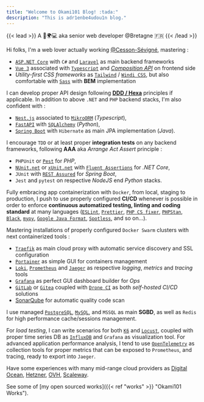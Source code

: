 ```yaml
---
title: "Welcome to Okami101 Blog! :tada:"
description: "This is adr1enbe4udou1n blog."
---
```


{{< lead >}}
A 🧔🌍💻 aka senior web developer @Bretagne 🇫🇷
{{< /lead >}}

Hi folks, I'm a web lover actually working [@Cesson-Sévigné](https://fr.wikipedia.org/wiki/Cesson-S%C3%A9vign%C3%A9), mastering :

* [`ASP.NET Core`](https://docs.microsoft.com/fr-fr/aspnet/core/?view=aspnetcore-6.0) with `C#` and [`Laravel`](https://laravel.com/) as main backend frameworks
* [`Vue 3`](https://vuejs.org/) associated with [`Typescript`](https://www.typescriptlang.org/) and [*Composition API*](https://vuejs.org/guide/extras/composition-api-faq.html) on frontend side
* *Utility-first CSS frameworks* as [`Tailwind`](https://tailwindcss.com/) / [`Windi CSS`](https://windicss.org/), but also comfortable with [`Sass`](https://sass-lang.com/) with **BEM** implementation

I can develop proper API design following [**DDD / Hexa**](https://en.wikipedia.org/wiki/Domain-driven_design) principles if applicable. In addition to above `.NET` and `PHP` backend stacks, I'm also confident with :

* [`Nest.js`](https://nestjs.com/) associated to [`MikroORM`](https://mikro-orm.io/) (*Typescript*),
* [`FastAPI`](https://fastapi.tiangolo.com/) with [`SQLAlchemy`](https://www.sqlalchemy.org/) (*Python*),
* [`Spring Boot`](https://spring.io/projects/spring-boot) with `Hibernate` as main JPA implementation (*Java*).

I encourage `TDD` or at least proper **integration tests** on any backend frameworks, following **AAA** aka *Arrange Act Assert* principle :

* `PHPUnit` or [`Pest`](https://pestphp.com/) for *PHP*,
* [`NUnit.net`](https://nunit.org/) or [`xUnit.net`](https://xunit.net/) with [`Fluent Assertions`](https://github.com/fluentassertions/fluentassertions) for *.NET Core*,
* `JUnit` with [`REST Assured`](https://rest-assured.io/) for *Spring Boot*,
* `Jest` and `pytest` on respective *NodeJS* end *Python* stacks.

Fully embracing app containerization with `Docker`, from local, staging to production, I push to use properly configured **CI/CD** whenever is possible in order to enforce **continuous automatized testing, linting and coding standard** at many languages ([`ESLint`](https://eslint.org/), [`Prettier`](https://prettier.io/), [`PHP CS fixer`](https://cs.symfony.com/), [`PHPStan`](https://github.com/phpstan/phpstan), [`Black`](https://black.readthedocs.io/en/stable/), [`mypy`](http://mypy-lang.org/), [`Google Java Format`](https://github.com/google/google-java-format), [`Spotless`](https://github.com/diffplug/spotless), and so on...).

Mastering installations of properly configured `Docker Swarm` clusters with next containerized tools :

* [`Traefik`](https://traefik.io/traefik/) as main cloud proxy with automatic service discovery and SSL configuration
* [`Portainer`](https://www.portainer.io/) as simple GUI for containers management
* [`Loki`](https://grafana.com/oss/loki/), [`Prometheus`](https://prometheus.io) and [`Jaeger`](https://www.jaegertracing.io/) as respective *logging*, *metrics* and *tracing* tools
* [`Grafana`](https://grafana.com) as perfect GUI dashboard builder for *Ops*
* [`GitLab`](https://about.gitlab.com/) or [`Gitea`](https://gitea.io/) coupled with [`Drone CI`](https://www.drone.io/) as both *self-hosted CI/CD* solutions
* [SonarQube](https://www.sonarqube.org/) for automatic quality code scan

I use managed [`PostgreSQL`](https://www.postgresql.org/), [`MySQL`](https://www.mysql.com/fr/), and `MSSQL` as main **SGBD**, as well as `Redis` for high performance cache/sessions management.

For *load testing*, I can write scenarios for both [`K6`](https://k6.io/) and [`Locust`](https://locust.io/), coupled with proper time series DB as [`InfluxDB`](https://www.influxdata.com/) and `Grafana` as visualization tool. For advanced application performance analysis, I tend to use [`OpenTelemetry`](https://opentelemetry.io/) as collection tools for proper metrics that can be exposed to `Prometheus`, and tracing, ready to export into `Jaeger`.

Have some experiences with many mid-range cloud providers as [Digital Ocean](https://www.digitalocean.com/), [Hetzner](https://www.hetzner.com/), [OVH](https://www.ovhcloud.com/), [Scaleway](https://www.scaleway.com/).

See some of [my open sourced works]({{< ref "works" >}} "Okami101 Works").
